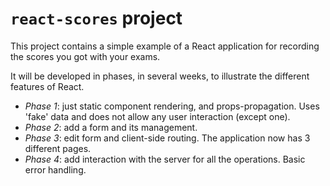 # `react-scores` project

This project contains a simple example of a React application for recording the scores you got with your exams.

It will be developed in phases, in several weeks, to illustrate the different features of React.

* _Phase 1_: just static component rendering, and props-propagation. Uses 'fake' data and does not allow any user interaction (except one).
* _Phase 2_: add a form and its management.
* _Phase 3_: edit form and client-side routing. The application now has 3 different pages.
* _Phase 4_: add interaction with the server for all the operations. Basic error handling.
